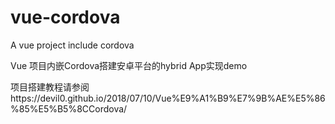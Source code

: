 # vue-cordova

A vue project include cordova

Vue 项目内嵌Cordova搭建安卓平台的hybrid App实现demo

项目搭建教程请参阅https://devil0.github.io/2018/07/10/Vue%E9%A1%B9%E7%9B%AE%E5%86%85%E5%B5%8CCordova/
